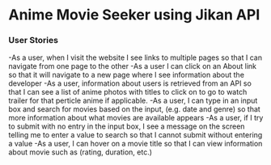 # Anime Movie Seeker using Jikan API


### User Stories
-As a user, when I visit the website I see links to multiple pages so that I can navigate from one page to the other
-As a user I can click on an About link so that it will navigate to a new page where I see information about the developer
-As a user, information about users is retrieved from an API so that I can see a list of anime photos with titles to click on to go to watch trailer for that perticle anime if applicable.
-As a user, I can type in an input box and search for movies based on the input, (e.g. date and genre) so that more information about what movies are available appears
-As a user, if I try to submit with no entry in the input box, I see a message on the screen telling me to enter a value to search so that I cannot submit without entering a value
-As a user, I can hover on a movie title  so that I can view information about movie such as (rating, duration, etc.)
